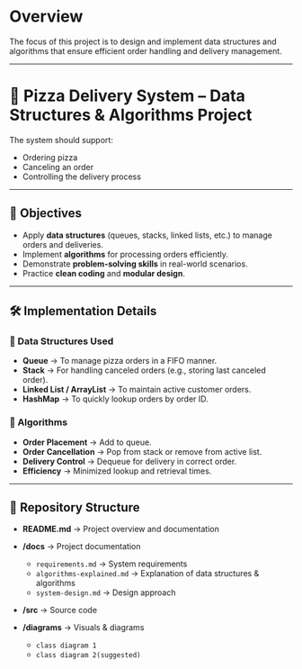 # Overview
The focus of this project is to design and implement data structures and algorithms that ensure efficient order handling and delivery management.

---

# 🍕 Pizza Delivery System – Data Structures & Algorithms Project

The system should support:  
- Ordering pizza  
- Canceling an order  
- Controlling the delivery process

---

## 🎯 Objectives
- Apply **data structures** (queues, stacks, linked lists, etc.) to manage orders and deliveries.  
- Implement **algorithms** for processing orders efficiently.  
- Demonstrate **problem-solving skills** in real-world scenarios.  
- Practice **clean coding** and **modular design**.  

---

## 🛠️ Implementation Details

### 🔹 Data Structures Used
- **Queue** → To manage pizza orders in a FIFO manner.  
- **Stack** → For handling canceled orders (e.g., storing last canceled order).  
- **Linked List / ArrayList** → To maintain active customer orders.  
- **HashMap** → To quickly lookup orders by order ID.  

### 🔹 Algorithms
- **Order Placement** → Add to queue.  
- **Order Cancellation** → Pop from stack or remove from active list.  
- **Delivery Control** → Dequeue for delivery in correct order.  
- **Efficiency** → Minimized lookup and retrieval times.

---

## 📂 Repository Structure

- **README.md** → Project overview and documentation  

- **/docs** → Project documentation  
  - `requirements.md` → System requirements  
  - `algorithms-explained.md` → Explanation of data structures & algorithms  
  - `system-design.md` → Design approach  

- **/src** → Source code  


- **/diagrams** → Visuals & diagrams  
  - `class diagram 1`
  - `class diagram 2(suggested)` 
